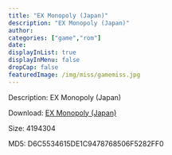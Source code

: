 ```yaml
---
title: "EX Monopoly (Japan)"
description: "EX Monopoly (Japan)"
author: 
categories: ["game","rom"]
date: 
displayInList: true
displayInMenu: false
dropCap: false
featuredImage: /img/miss/gamemiss.jpg
---
```


Description: EX Monopoly (Japan)

Download: <a style="text-decoration:underline;" href="https://mega.nz/#!XOZSEIwD!yoi3vG2stYL9r65KRQdqxBbvVvfxKC2t3JVYp5qJwfw" target = "_blank" rel = "nofollow" > EX Monopoly (Japan)</a>

Size: 4194304

MD5: D6C5534615DE1C9478768506F5282FF0

